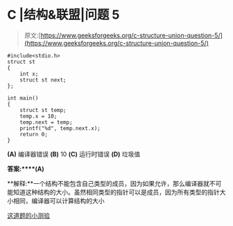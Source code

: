 # C |结构&联盟|问题 5

> 原文:[https://www.geeksforgeeks.org/c-structure-union-question-5/](https://www.geeksforgeeks.org/c-structure-union-question-5/)

```
#include<stdio.h> 
struct st 
{ 
    int x; 
    struct st next; 
}; 

int main() 
{ 
    struct st temp; 
    temp.x = 10; 
    temp.next = temp; 
    printf("%d", temp.next.x); 
    return 0; 
}
```

**(A)** 编译器错误
**(B)** 10
**(C)** 运行时错误
**(D)** 垃圾值

**答案:****(A)**

**解释:**一个结构不能包含自己类型的成员，因为如果允许，那么编译器就不可能知道这种结构的大小。虽然相同类型的指针可以是成员，因为所有类型的指针大小相同，编译器可以计算结构的大小

[这道题的小测验](https://www.geeksforgeeks.org/quiz-corner-gq/)